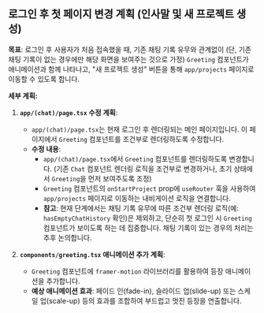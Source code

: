 ## 로그인 후 첫 페이지 변경 계획 (인사말 및 새 프로젝트 생성)

**목표**: 로그인 후 사용자가 처음 접속했을 때, 기존 채팅 기록 유무와 관계없이 (단, 기존 채팅 기록이 없는 경우에만 해당 화면을 보여주는 것으로 가정) `Greeting` 컴포넌트가 애니메이션과 함께 나타나고, "새 프로젝트 생성" 버튼을 통해 `app/projects` 페이지로 이동할 수 있도록 합니다.

**세부 계획:**

1.  **`app/(chat)/page.tsx` 수정 계획**:
    *   `app/(chat)/page.tsx`는 현재 로그인 후 렌더링되는 메인 페이지입니다. 이 페이지에서 `Greeting` 컴포넌트를 조건부로 렌더링하도록 수정합니다.
    *   **수정 내용**:
        *   `app/(chat)/page.tsx`에서 `Greeting` 컴포넌트를 렌더링하도록 변경합니다. (기존 `Chat` 컴포넌트 렌더링 로직을 조건부로 변경하거나, 초기 상태에서 `Greeting`을 먼저 보여주도록 조정)
        *   `Greeting` 컴포넌트의 `onStartProject` prop에 `useRouter` 훅을 사용하여 `app/projects` 페이지로 이동하는 내비게이션 로직을 연결합니다.
        *   **참고**: 현재 단계에서는 채팅 기록 유무에 따른 조건부 렌더링 로직(예: `hasEmptyChatHistory` 확인)은 제외하고, 단순히 첫 로그인 시 `Greeting` 컴포넌트가 보이도록 하는 데 집중합니다. 채팅 기록이 있는 경우의 처리는 추후 논의합니다.

2.  **`components/greeting.tsx` 애니메이션 추가 계획**:
    *   `Greeting` 컴포넌트에 `framer-motion` 라이브러리를 활용하여 등장 애니메이션을 추가합니다.
    *   **예상 애니메이션 효과**: 페이드 인(fade-in), 슬라이드 업(slide-up) 또는 스케일 업(scale-up) 등의 효과를 조합하여 부드럽고 멋진 등장을 연출합니다.
